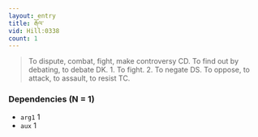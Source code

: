```yaml
---
layout: entry
title: རྒོལ་
vid: Hill:0338
count: 1
---
```

> To dispute, combat, fight, make controversy CD\. To find out by debating, to debate DK\. 1\. To fight\. 2\. To negate DS\. To oppose, to attack, to assault, to resist TC\.


### Dependencies (N = 1)
* `arg1` 1
* `aux` 1
